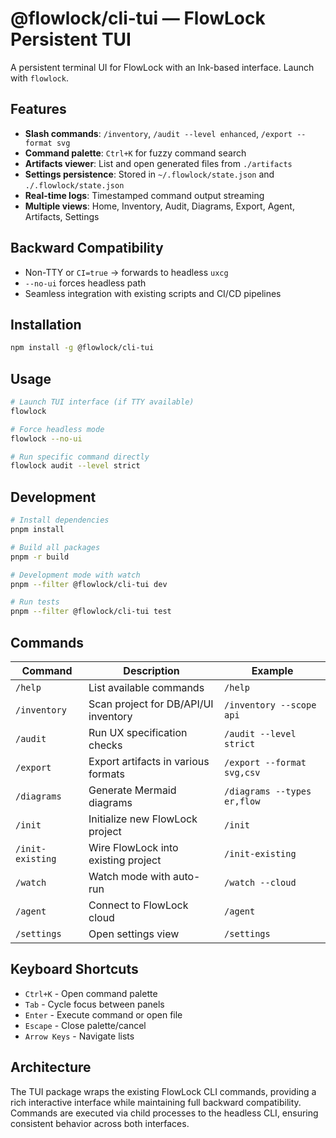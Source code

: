 # @flowlock/cli-tui — FlowLock Persistent TUI

A persistent terminal UI for FlowLock with an Ink-based interface. Launch with `flowlock`.

## Features

- **Slash commands**: `/inventory`, `/audit --level enhanced`, `/export --format svg`
- **Command palette**: `Ctrl+K` for fuzzy command search
- **Artifacts viewer**: List and open generated files from `./artifacts`
- **Settings persistence**: Stored in `~/.flowlock/state.json` and `./.flowlock/state.json`
- **Real-time logs**: Timestamped command output streaming
- **Multiple views**: Home, Inventory, Audit, Diagrams, Export, Agent, Artifacts, Settings

## Backward Compatibility

- Non-TTY or `CI=true` → forwards to headless `uxcg`
- `--no-ui` forces headless path
- Seamless integration with existing scripts and CI/CD pipelines

## Installation

```bash
npm install -g @flowlock/cli-tui
```

## Usage

```bash
# Launch TUI interface (if TTY available)
flowlock

# Force headless mode
flowlock --no-ui

# Run specific command directly
flowlock audit --level strict
```

## Development

```bash
# Install dependencies
pnpm install

# Build all packages
pnpm -r build

# Development mode with watch
pnpm --filter @flowlock/cli-tui dev

# Run tests
pnpm --filter @flowlock/cli-tui test
```

## Commands

| Command | Description | Example |
|---------|-------------|---------|
| `/help` | List available commands | `/help` |
| `/inventory` | Scan project for DB/API/UI inventory | `/inventory --scope api` |
| `/audit` | Run UX specification checks | `/audit --level strict` |
| `/export` | Export artifacts in various formats | `/export --format svg,csv` |
| `/diagrams` | Generate Mermaid diagrams | `/diagrams --types er,flow` |
| `/init` | Initialize new FlowLock project | `/init` |
| `/init-existing` | Wire FlowLock into existing project | `/init-existing` |
| `/watch` | Watch mode with auto-run | `/watch --cloud` |
| `/agent` | Connect to FlowLock cloud | `/agent` |
| `/settings` | Open settings view | `/settings` |

## Keyboard Shortcuts

- `Ctrl+K` - Open command palette
- `Tab` - Cycle focus between panels
- `Enter` - Execute command or open file
- `Escape` - Close palette/cancel
- `Arrow Keys` - Navigate lists

## Architecture

The TUI package wraps the existing FlowLock CLI commands, providing a rich interactive interface while maintaining full backward compatibility. Commands are executed via child processes to the headless CLI, ensuring consistent behavior across both interfaces.